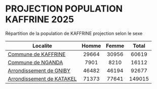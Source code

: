 # PROJECTION POPULATION KAFFRINE 2025
	
Répartition de la population de KAFFRINE projection selon le sexe
	
| Localite  | Homme | Femme | Total |
| --------- |:-----:|:-----:|:-----:|
| [Commune de KAFFRINE](KAFFRINE) | 29664 | 30956 | 60619 |
| [Commune de NGANDA](NGANDA) | 7901 | 8210 | 16112 |
| [Arrondissement de GNIBY](GNIBY) | 46482 | 46194 | 92677 |
| [Arrondissement de KATAKEL](KATAKEL) | 71373 | 77641 | 149015 |
